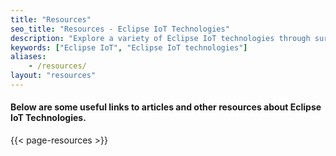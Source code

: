 ```yaml
---
title: "Resources"
seo_title: "Resources - Eclipse IoT Technologies"
description: "Explore a variety of Eclipse IoT technologies through surveys, articles, case studies, whitepapers, and market reports."
keywords: ["Eclipse IoT", "Eclipse IoT technologies"]
aliases:
    - /resources/
layout: "resources"
---
```


#### Below are some useful links to articles and other resources about Eclipse IoT Technologies.

{{< page-resources >}}
